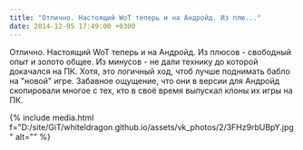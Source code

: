 ```yaml
---
title: "Отлично. Настоящий WoT теперь и на Андройд. Из плю..."
date: 2014-12-05 17:49:00 +0300
---
```


Отлично. Настоящий WoT теперь и на Андройд. Из плюсов - свободный опыт и золото общее. Из минусов - не дали технику до которой докачался на ПК. Хотя, это логичный ход, чтоб лучше поднимать бабло на "новой" игре.
Забавное ощущение, что они в версии для Андройд скопировали многое с тех, кто в своё время выпускал клоны их игры на ПК.

{% include media.html f="D:/site/GiT/whiteldragon.github.io/assets/vk_photos/2/3FHz9rbUBpY.jpg" alt="" %}
